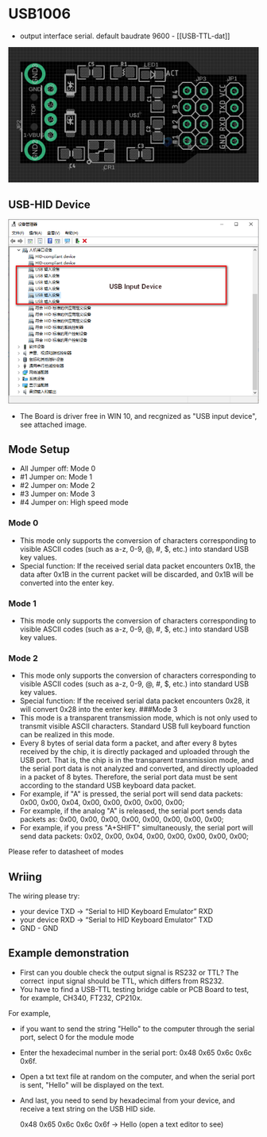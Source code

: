 
# USB1006 

- output interface serial. default baudrate 9600 - [[USB-TTL-dat]]

![](2023-10-13-13-55-58.png)



## USB-HID Device 

![](2023-10-13-14-05-39.png)

* The Board is driver free in WIN 10, and recgnized as "USB input device", see attached image.


## Mode Setup
* All Jumper off: Mode 0
* #1 Jumper on:   Mode 1
* #2 Jumper on:   Mode 2
* #3 Jumper on:   Mode 3
* #4 Jumper on:   High speed mode


### Mode 0 
* This mode only supports the conversion of characters corresponding to visible ASCII codes (such as a-z, 0-9, @, #, $, etc.) into standard USB key values.
* Special function: If the received serial data packet encounters 0x1B, the data after 0x1B in the current packet will be discarded, and 0x1B will be converted into the enter key.
### Mode 1 
* This mode only supports the conversion of characters corresponding to visible ASCII codes (such as a-z, 0-9, @, #, $, etc.) into standard USB key values.
### Mode 2 
* This mode only supports the conversion of characters corresponding to visible ASCII codes (such as a-z, 0-9, @, #, $, etc.) into standard USB key values.
* Special function: If the received serial data packet encounters 0x28, it will convert 0x28 into the enter key.
###Mode 3 
* This mode is a transparent transmission mode, which is not only used to transmit visible ASCII characters. Standard USB full keyboard function can be realized in this mode.
* Every 8 bytes of serial data form a packet, and after every 8 bytes received by the chip, it is directly packaged and uploaded through the USB port. That is, the chip is in the transparent transmission mode, and the serial port data is not analyzed and converted, and directly uploaded in a packet of 8 bytes. Therefore, the serial port data must be sent according to the standard USB keyboard data packet.
* For example, if "A" is pressed, the serial port will send data packets: 0x00, 0x00, 0x04, 0x00, 0x00, 0x00, 0x00, 0x00;
* For example, if the analog "A" is released, the serial port sends data packets as: 0x00, 0x00, 0x00, 0x00, 0x00, 0x00, 0x00, 0x00;
* For example, if you press "A+SHIFT" simultaneously, the serial port will send data packets: 0x02, 0x00, 0x04, 0x00, 0x00, 0x00, 0x00, 0x00;


Please refer to datasheet of modes

## Wriing 

The wiring please try: 

- your device TXD -> “Serial to HID Keyboard Emulator” RXD
- your device RXD -> “Serial to HID Keyboard Emulator” TXD
- GND - GND


## Example demonstration 

- First can you double check the output signal is RS232 or TTL? The correct  input signal should be TTL, which differs from RS232. 
- You have to find a USB-TTL testing bridge cable or PCB Board to test, for example, CH340, FT232, CP210x. 

For example, 

- if you want to send the string "Hello" to the computer through the serial port, select 0 for the module mode
- Enter the hexadecimal number in the serial port: 0x48 0x65 0x6c 0x6c 0x6f. 
- Open a txt text file at random on the computer, and when the serial port is sent, "Hello" will be displayed on the text.
- And last, you need to send by hexadecimal from your device, and receive a text string on the USB HID side.

    0x48 0x65 0x6c 0x6c 0x6f -> Hello (open a text editor to see)




